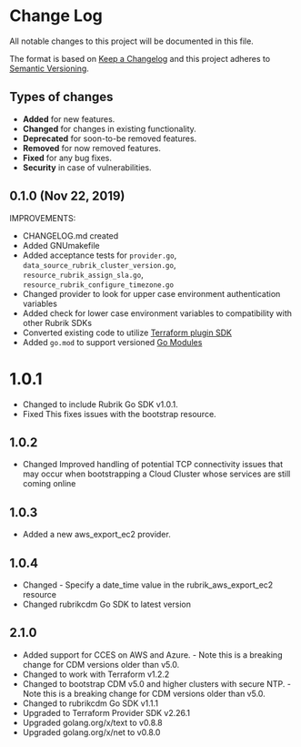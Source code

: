 # Change Log

All notable changes to this project will be documented in this file.

The format is based on [Keep a Changelog](http://keepachangelog.com/)
and this project adheres to [Semantic Versioning](http://semver.org/).

## Types of changes

- **Added** for new features.
- **Changed** for changes in existing functionality.
- **Deprecated** for soon-to-be removed features.
- **Removed** for now removed features.
- **Fixed** for any bug fixes.
- **Security** in case of vulnerabilities.

## 0.1.0 (Nov 22, 2019)

IMPROVEMENTS:

* CHANGELOG.md created
* Added GNUmakefile
* Added acceptance tests for `provider.go`, `data_source_rubrik_cluster_version.go`, `resource_rubrik_assign_sla.go`, `resource_rubrik_configure_timezone.go`
* Changed provider to look for upper case environment authentication variables
* Added check for lower case environment variables to compatibility with other Rubrik SDKs
* Converted existing code to utilize [Terraform plugin SDK](https://www.terraform.io/docs/extend/plugin-sdk.html)
* Added `go.mod` to support versioned [Go Modules](https://github.com/golang/go/wiki/Modules)

# 1.0.1

* Changed to include Rubrik Go SDK v1.0.1. 
* Fixed This fixes issues with the bootstrap resource.

## 1.0.2

* Changed Improved handling of potential TCP connectivity issues that may occur when bootstrapping a Cloud Cluster whose services are still coming online

## 1.0.3

* Added a new aws_export_ec2 provider.

## 1.0.4

* Changed - Specify a date_time value in the rubrik_aws_export_ec2 resource
* Changed rubrikcdm Go SDK to latest version

## 2.1.0

* Added support for CCES on AWS and Azure. - Note this is a breaking change for CDM versions older than v5.0.
* Changed to work with Terraform v1.2.2
* Changed to bootstrap CDM v5.0 and higher clusters with secure NTP. - Note this is a breaking change for CDM versions older than v5.0.
* Changed to rubrikcdm Go SDK v1.1.1
* Upgraded to Terraform Provider SDK v2.26.1
* Upgraded golang.org/x/text to v0.8.8
* Upgraded golang.org/x/net to v0.8.0

